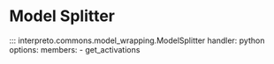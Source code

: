 # Model Splitter

::: interpreto.commons.model_wrapping.ModelSplitter
    handler: python
    options:
      members:
        - get_activations
